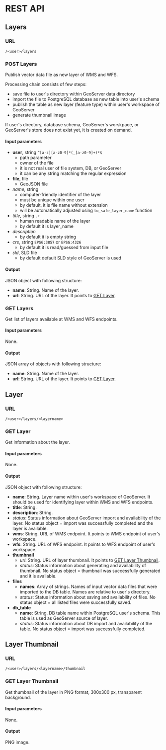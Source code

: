 # REST API

## Layers
### URL
`/<user>/layers`
### POST Layers
Publish vector data file as new layer of WMS and WFS.

Processing chain consists of few steps:
- save file to user's directory within GeoServer data directory
- import the file to PostgreSQL database as new table into user's schema
- publish the table as new layer (feature type) within user's workspace of GeoServer
- generate thumbnail image

If user's directory, database schema, GeoServer's worskpace, or GeoServer's store does not exist yet, it is created on demand.

#### Input parameters
- **user**, string `^[a-z][a-z0-9]*(_[a-z0-9]+)*$`
   - path parameter
   - owner of the file
   - it is not real user of file system, DB, or GeoServer
   - it can be any string matching the regular expression
- **file**, file
   - GeoJSON file
- *name*, string
   - computer-friendly identifier of the layer
   - must be unique within one user
   - by default, it is file name without extension
   - will be automatically adjusted using `to_safe_layer_name` function
- *title*, string `.+`
   - human readable name of the layer
   - by default it is layer_name
- *description*
   - by default it is empty string
- *crs*, string `EPSG:3857` or `EPSG:4326`
   - by default it is read/guessed from input file
- *sld*, SLD file
   - by default default SLD style of GeoServer is used

#### Output
JSON object with following structure:
- **name**: String. Name of the layer.
- **url**: String. URL of the layer. It points to [GET Layer](#get-layer).

### GET Layers
Get list of layers available at WMS and WFS endpoints.

#### Input parameters
None.
#### Output
JSON array of objects with following structure:
- **name**: String. Name of the layer.
- **url**: String. URL of the layer. It points to [GET Layer](#get-layer).

## Layer
### URL
`/<user>/layers/<layername>`

### GET Layer
Get information about the layer.

#### Input parameters
None.
#### Output
JSON object with following structure:
- **name**: String. Layer name within user's workspace of GeoServer. It should be used for identifying layer within WMS and WFS endpoints.
- **title**: String.
- **description**: String.
- *status*: Status information about GeoServer import and availability of the layer. No status object = import was successfully completed and the layer is available.
- **wms**: String. URL of WMS endpoint. It points to WMS endpoint of user's workspace.
- **wfs**: String. URL of WFS endpoint. It points to WFS endpoint of user's workspace.
- **thumbnail**
  - *url*: String. URL of layer thumbnail. It points to [GET Layer Thumbnail](#get-layer-thumbnail).
  - *status*: Status information about generating and availability of thumbnail. No status object = thumbnail was successfully generated and it is available.
- **files**
  - **names**: Array of strings. Names of input vector data files that were imported to the DB table. Names are relative to user's directory.
  - *status*: Status information about saving and availability of files. No status object = all listed files were successfully saved.
- **db_table**
  - **name**: String. DB table name within PostgreSQL user's schema. This table is used as GeoServer source of layer.
  - *status*: Status information about DB import and availability of the table. No status object = import was successfully completed.



## Layer Thumbnail
### URL
`/<user>/layers/<layername>/thumbnail`
### GET Layer Thumbnail
Get thumbnail of the layer in PNG format, 300x300 px, transparent background.

#### Input parameters
None.
#### Output
PNG image.
